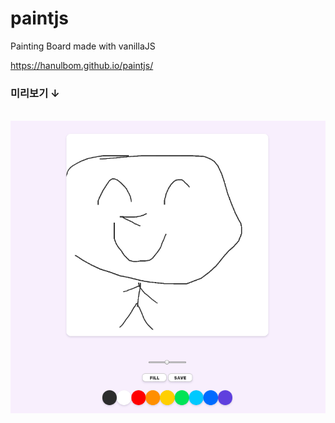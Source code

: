 # paintjs
Painting Board made with vanillaJS
<br>

<a href="https://hanulbom.github.io/paintjs/">https://hanulbom.github.io/paintjs/</a>

### **미리보기 ↓**
<br>

<img src="./images/1.png" width="600px">